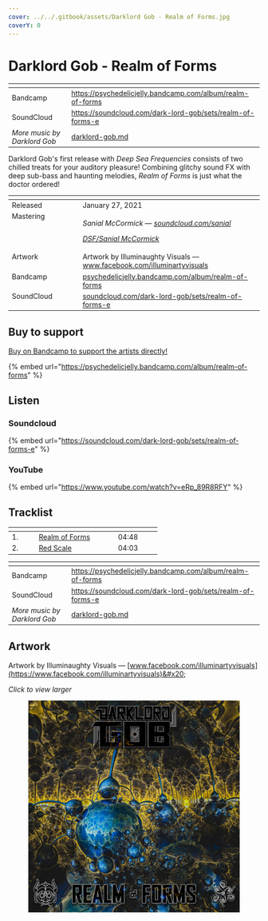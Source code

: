 ```yaml
---
cover: ../../.gitbook/assets/Darklord Gob - Realm of Forms.jpg
coverY: 0
---
```


# Darklord Gob - Realm of Forms

<table data-view="cards"><thead><tr><th></th><th data-hidden data-card-target data-type="content-ref"></th></tr></thead><tbody><tr><td>Bandcamp</td><td><a href="https://psychedelicjelly.bandcamp.com/album/realm-of-forms">https://psychedelicjelly.bandcamp.com/album/realm-of-forms</a></td></tr><tr><td>SoundCloud</td><td><a href="https://soundcloud.com/dark-lord-gob/sets/realm-of-forms-e">https://soundcloud.com/dark-lord-gob/sets/realm-of-forms-e</a></td></tr><tr><td><em>More music by Darklord Gob</em></td><td><a href="../../artists/music/darklord-gob.md">darklord-gob.md</a></td></tr></tbody></table>

Darklord Gob's first release with _Deep Sea Frequencies_ consists of two chilled treats for your auditory pleasure! Combining glitchy sound FX with deep sub-bass and haunting melodies, _Realm of Forms_ is just what the doctor ordered!

<table data-header-hidden><thead><tr><th width="128" valign="top"></th><th></th></tr></thead><tbody><tr><td valign="top">Released</td><td>January 27, 2021</td></tr><tr><td valign="top">Mastering</td><td><p><em>Sanial McCormick —</em> <a href="https://soundcloud.com/sanial"><em>soundcloud.com/sanial</em></a> </p><p><a href="../../artists/mastering/sanial-mccormick.md"><em>DSF/Sanial McCormick</em></a> </p></td></tr><tr><td valign="top">Artwork</td><td>Artwork by Illuminaughty Visuals — <a href="https://www.facebook.com/illuminartyvisuals">www.facebook.com/illuminartyvisuals</a> </td></tr><tr><td valign="top">Bandcamp</td><td><a href="https://psychedelicjelly.bandcamp.com/album/realm-of-forms">psychedelicjelly.bandcamp.com/album/realm-of-forms</a> </td></tr><tr><td valign="top">SoundCloud</td><td><a href="https://soundcloud.com/dark-lord-gob/sets/realm-of-forms-e">soundcloud.com/dark-lord-gob/sets/realm-of-forms-e</a></td></tr></tbody></table>

## Buy to support

[Buy on Bandcamp to support the artists directly!](https://psychedelicjelly.bandcamp.com/album/realm-of-forms)&#x20;

{% embed url="https://psychedelicjelly.bandcamp.com/album/realm-of-forms" %}

## Listen

### Soundcloud

{% embed url="https://soundcloud.com/dark-lord-gob/sets/realm-of-forms-e" %}

### YouTube

{% embed url="https://www.youtube.com/watch?v=eRp_89R8RFY" %}

## Tracklist

<table data-header-hidden><thead><tr><th width="40"></th><th width="145"></th><th width="72"></th></tr></thead><tbody><tr><td>1.</td><td><a href="https://psychedelicjelly.bandcamp.com/track/realm-of-forms">Realm of Forms</a> </td><td>04:48</td></tr><tr><td>2.</td><td><a href="https://psychedelicjelly.bandcamp.com/track/red-scale">Red Scale</a> </td><td>04:03</td></tr></tbody></table>

<table data-view="cards"><thead><tr><th></th><th data-hidden data-card-target data-type="content-ref"></th></tr></thead><tbody><tr><td>Bandcamp</td><td><a href="https://psychedelicjelly.bandcamp.com/album/realm-of-forms">https://psychedelicjelly.bandcamp.com/album/realm-of-forms</a></td></tr><tr><td>SoundCloud</td><td><a href="https://soundcloud.com/dark-lord-gob/sets/realm-of-forms-e">https://soundcloud.com/dark-lord-gob/sets/realm-of-forms-e</a></td></tr><tr><td><em>More music by Darklord Gob</em></td><td><a href="../../artists/music/darklord-gob.md">darklord-gob.md</a></td></tr></tbody></table>

## Artwork

Artwork by Illuminaughty Visuals — [www.facebook.com/illuminartyvisuals](https://www.facebook.com/illuminartyvisuals)&#x20;

_Click to view larger_

<figure><img src="../../.gitbook/assets/Darklord Gob - Realm of Forms.jpg" alt=""><figcaption></figcaption></figure>
